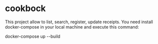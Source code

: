 # cookbock
This project allow to list, search, register, update receipts.
You need install docker-compose in your local machine and execute this command:

docker-compose up --build
